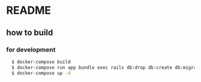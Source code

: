 # README

## how to build
### for development
```bash
  $ docker-compose build
  $ docker-compose run app bundle exec rails db:drop db:create db:migrate db:seed
  $ docker-compose up -d
```
